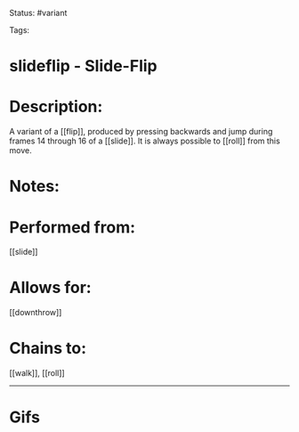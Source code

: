Status: #variant

Tags: 

# slideflip - Slide-Flip

# Description:
A variant of a [[flip]], produced by pressing backwards and jump during frames 14 through 16 of a [[slide]]. It is always possible to [[roll]] from this move.

# Notes:


# Performed from:
[[slide]]

# Allows for:
[[downthrow]]

# Chains to:
[[walk]], [[roll]]

___
# Gifs
